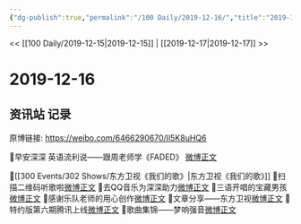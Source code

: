 ```yaml
---
{"dg-publish":true,"permalink":"/100 Daily/2019-12-16/","title":"2019-12-16","created":"2023-03-31T13:55:51.227+08:00","updated":"2023-03-31T13:56:13.102+08:00"}
---
```



<< [[100 Daily/2019-12-15\|2019-12-15]] | [[2019-12-17\|2019-12-17]] >>

# 2019-12-16

## 资讯站 记录

原博链接: https://weibo.com/6466290670/Il5K8uHQ6

💫早安深深
英语流利说——跟周老师学《FADED》
[微博正文](https://m.weibo.cn/6466290670/4450038476140673)

💫[[300 Events/302 Shows/东方卫视《我们的歌》\|东方卫视《我们的歌》]]
🍬扫描二维码听歌啦[微博正文](https://m.weibo.cn/6466290670/4450101785566025)
🍬去QQ音乐为深深助力[微博正文](https://m.weibo.cn/6466290670/4450143682516690)
🍬三语开唱的宝藏男孩[微博正文](https://m.weibo.cn/6466290670/4450164561152798)
🍬感谢乐队老师的用心创作[微博正文](https://m.weibo.cn/6466290670/4450181917054957)
🍬文章分享——东方卫视[微博正文](https://m.weibo.cn/6466290670/4450221616072617)
🍬特约版第六期腾讯上线[微博正文](https://m.weibo.cn/6466290670/4450255212701578)
🍬歌曲集锦——梦响强音[微博正文](https://m.weibo.cn/6466290670/4450238318218972)
